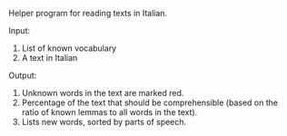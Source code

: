 Helper program for reading texts in Italian.

Input:
1. List of known vocabulary
2. A text in Italian

Output:
1. Unknown words in the text are marked red.
2. Percentage of the text that should be comprehensible (based on the ratio of known lemmas to all words in the text).
3. Lists new words, sorted by parts of speech.
